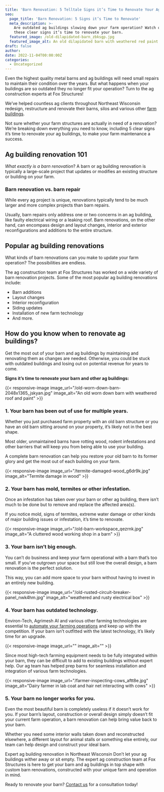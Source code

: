 ```yaml
---
title: 'Barn Renovation: 5 Telltale Signs it’s Time to Renovate Your Ag Buildings'
seo:
  page_title: 'Barn Renovation: 5 Signs it’s Time to Renovate'
  meta_description: >-
    Are outdated ag buildings slowing down your farm operation? Watch out for
    these clear signs it’s time to renovate your barn.
  featured_image: /old-dilapidated-barn_zbksgp.jpg
  featured_image_alt: An old dilapidated barn with weathered red paint and warped wood siding
draft: false
author:
date: 2022-11-04T00:00:00Z
categories:
  - Uncategorized
---
```

Even the highest quality metal barns and ag buildings will need small repairs to maintain their condition over the years. But what happens when your buildings are so outdated they no longer fit your operation? Turn to the ag construction experts at Fox Structures!

We’ve helped countless ag clients throughout Northeast Wisconsin redesign, restructure and renovate their barns, silos and various other [farm buildings](/construction-services/agricultural/).

Not sure whether your farm structures are actually in need of a renovation? We’re breaking down everything you need to know, including 5 clear signs it’s time to renovate your ag buildings, to make your farm maintenance a success.

## Ag building renovation 101

*What exactly is a barn renovation*? A barn or ag building renovation is typically a large-scale project that updates or modifies an existing structure or building on your farm.

### Barn renovation vs. barn repair

While every ag project is unique, renovations typically tend to be much larger and more complex projects than barn repairs.

Usually, barn repairs only address one or two concerns in an ag building, like faulty electrical wiring or a leaking roof. Barn renovations, on the other hand, can encompass design and layout changes, interior and exterior reconfigurations and additions to the entire structure.

## Popular ag building renovations

What kinds of barn renovations can you make to update your farm operation? The possibilities are endless.

The ag construction team at Fox Structures has worked on a wide variety of barn renovation projects. Some of the most popular ag building renovations include:

* Barn additions
* Layout changes
* Interior reconfiguration
* Siding updates
* Installation of new farm technology
* And more.

## How do you know when to renovate ag buildings?

Get the most out of your barn and ag buildings by maintaining and renovating them as changes are needed. Otherwise, you could be stuck with outdated buildings and losing out on potential revenue for years to come.

**Signs it’s time to renovate your barn and other ag buildings:**

{{< responsive-image image_url="/old-worn-down-barn-2048x1365_jskyan.jpg" image_alt="An old worn down barn with weathered roof and paint" >}}

### 1\. Your barn has been out of use for multiple years.

Whether you just purchased farm property with an old barn structure or you have an old barn sitting around on your property, it’s likely not in the best shape.

Most older, unmaintained barns have rotting wood, rodent infestations and other barriers that will keep you from being able to use your building.

A complete barn renovation can help you restore your old barn to its former glory and get the most out of each building on your farm.

{{< responsive-image image_url="/termite-damaged-wood_g6dr9k.jpg" image_alt="Termite damage in wood" >}}

### 2\. Your barn has mold, termites or other infestation.

Once an infestation has taken over your barn or other ag building, there isn’t much to be done but to remove and replace the affected area(s).

If you notice mold, signs of termites, extreme water damage or other kinds of major building issues or infestation, it’s time to renovate.

{{< responsive-image image_url="/old-barn-workspace_qezrnk.jpg" image_alt="A cluttered wood working shop in a barn" >}}

### 3\. Your barn isn’t big enough.

You can’t do business and keep your farm operational with a barn that’s too small. If you’ve outgrown your space but still love the overall design, a barn renovation is the perfect solution.

This way, you can add more space to your barn without having to invest in an entirely new building.

{{< responsive-image image_url="/old-rusted-circuit-breaker-panel_nwk4hm.jpg" image_alt="weathered and rusty electrical box" >}}

### 4\. Your barn has outdated technology.

Environ-Tech, Agrimesh AI and various other farming technologies are essential to [automate your farming operations](/resources/farming-technology-automating-agricultural-buildings/) and keep up with the competition. If your barn isn’t outfitted with the latest technology, it’s likely time for an upgrade.

{{< responsive-image image_url="" image_alt="" >}}

Since most high-tech farming equipment needs to be fully integrated within your barn, they can be difficult to add to existing buildings without expert help. Our ag team has helped prep barns for seamless installation and integration of various farm technologies.

{{< responsive-image image_url="/farmer-inspecting-cows_aftt8e.jpg" image_alt="Dairy farmer in lab coat and hair net interacting with cows" >}}

### 5\. Your barn no longer works for you.

Even the most beautiful barn is completely useless if it doesn’t work for you. If your barn’s layout, construction or overall design simply doesn’t fit your current farm operation, a barn renovation can help bring value back to your barn.

Whether you need some interior walls taken down and reconstructed elsewhere, a different layout for animal stalls or something else entirely, our team can help design and construct your ideal barn.

Expert ag building renovation in Northeast Wisconsin Don’t let your ag buildings wither away or sit empty. The expert ag construction team at Fox Structures is here to get your barn and ag buildings in top shape with custom barn renovations, constructed with your unique farm and operation in mind.

Ready to renovate your barn? [Contact us](/contact/) for a consultation today!